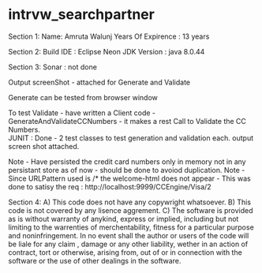 # intrvw_searchpartner

Section 1:
Name: Amruta Walunj
Years Of Expirence : 13 years

Section 2:
Build IDE : Eclipse Neon
JDK Version : java 8.0.44

Section 3:
 Sonar : not done
 
 Output screenShot - attached for Generate and Validate
 
 Generate can be tested from browser window
 
 To test Validate - have written a Client code - GenerateAndValidateCCNumbers - it makes a rest Call to Validate the CC Numbers.                               
JUNIT : Done - 2 test classes to test generation and validation each.
output screen shot attached.
     
Note - Have persisted the credit card numbers only in memory not in any persistant store as of now - should be done to avoiod duplication. Note - Since URLPattern used is /* the welcome-html does not appear - This was done to satisy the req : http://localhost:9999/CCEngine/Visa/2

                
Section 4:
A) This code does not have any copywright whatsoever.
B) This code is not covered by any lisence aggrement.
C) The software is provided as is without warranty of anykind, express or implied, including but not limiting to the warrenties of merchentability, fitness for a particular purpose and noninfringement. In no event shall the author or users of the code will be liale for any claim , damage or any other liability, wether in an action of contract, tort or otherwise, arising from, out of or in connection with the software or the use of other dealings in the software.

